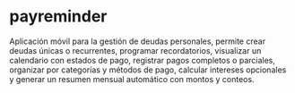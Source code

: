 # payreminder
Aplicación móvil para la gestión de deudas personales, permite crear deudas únicas o recurrentes, programar recordatorios, visualizar un calendario con estados de pago, registrar pagos completos o parciales, organizar por categorías y métodos de pago, calcular intereses opcionales y generar un resumen mensual automático con montos y conteos.
